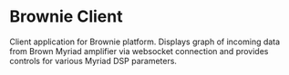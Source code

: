 # Brownie Client

Client application for Brownie platform. Displays graph of incoming data from Brown Myriad amplifier via websocket connection and provides controls for various Myriad DSP parameters.